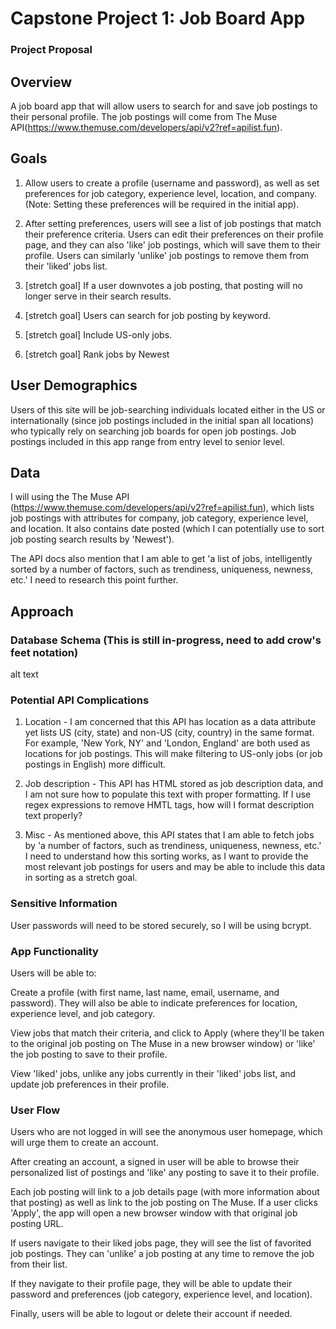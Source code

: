 # Capstone Project 1: Job Board App

### Project Proposal

## Overview
A job board app that will allow users to search for and save job postings to their personal profile. The job postings will come from The Muse API(https://www.themuse.com/developers/api/v2?ref=apilist.fun).

## Goals
1. Allow users to create a profile (username and password), as well as set preferences for job category, experience level, location, and company. (Note: Setting these preferences will be required in the initial app).

2. After setting preferences, users will see a list of job postings that match their preference criteria. Users can edit their preferences on their profile page, and they can also 'like' job postings, which will save them to their profile. Users can similarly 'unlike' job postings to remove them from their 'liked' jobs list.

3. [stretch goal] If a user downvotes a job posting, that posting will no longer serve in their search results.

4. [stretch goal] Users can search for job posting by keyword.

5. [stretch goal] Include US-only jobs.

6. [stretch goal] Rank jobs by Newest 

## User Demographics
Users of this site will be job-searching individuals located either in the US or internationally (since job postings included in the initial span all locations) who typically rely on searching job boards for open job postings. Job postings included in this app range from entry level to senior level.

## Data
I will using the The Muse API (https://www.themuse.com/developers/api/v2?ref=apilist.fun), which lists job postings with attributes for company, job category, experience level, and location. It also contains date posted (which I can potentially use to sort job posting search results by 'Newest').

The API docs also mention that I am able to get 'a list of jobs, intelligently sorted by a number of factors, such as trendiness, uniqueness, newness, etc.' I need to research this point further.

## Approach
### Database Schema (This is still in-progress, need to add crow's feet notation)
alt text

### Potential API Complications
1. Location - I am concerned that this API has location as a data attribute yet lists US (city, state) and non-US (city, country) in the same format. For example, 'New York, NY' and 'London, England' are both used as locations for job postings. This will make filtering to US-only jobs (or job postings in English) more difficult.

2. Job description - This API has HTML stored as job description data, and I am not sure how to populate this text with proper formatting. If I use regex expressions to remove HMTL tags, how will I format description text properly?

3. Misc - As mentioned above, this API states that I am able to fetch jobs by 'a number of factors, such as trendiness, uniqueness, newness, etc.' I need to understand how this sorting works, as I want to provide the most relevant job postings for users and may be able to include this data in sorting as a stretch goal.

### Sensitive Information
User passwords will need to be stored securely, so I will be using bcrypt. 

### App Functionality
Users will be able to:

Create a profile (with first name, last name, email, username, and password). They will also be able to indicate preferences for location, experience level, and job category. 

View jobs that match their criteria, and click to Apply (where they'll be taken to the original job posting on The Muse in a new browser window) or 'like' the job posting to save to their profile.

View 'liked' jobs, unlike any jobs currently in their 'liked' jobs list, and update job preferences in their profile.

### User Flow
Users who are not logged in will see the anonymous user homepage, which will urge them to create an account. 

After creating an account, a signed in user will be able to browse their personalized list of postings and 'like' any posting to save it to their profile.

Each job posting will link to a job details page (with more information about that posting) as well as link to the job posting on The Muse. If a user clicks 'Apply', the app will open a new browser window with that original job posting URL.

If users navigate to their liked jobs page, they will see the list of favorited job postings. They can 'unlike' a job posting at any time to remove the job from their list.

If they navigate to their profile page, they will be able to update their password and preferences (job category, experience level, and location).

Finally, users will be able to logout or delete their account if needed.